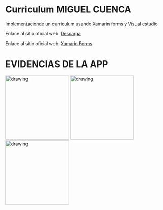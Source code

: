 Curriculum MIGUEL CUENCA
========

Implementacionde un curriculum usando Xamarin forms y Visual estudio


Enlace al sitio oficial web: [Descarga][]

  [Descarga]: https://drive.google.com/file/d/1EbnDJgkRpU7QJfi16GfJpeCvoZd-frRv/view?usp=sharing

Enlace al sitio oficial web: [Xamarin Forms][]

  [Xamarin Forms]: https://dotnet.microsoft.com/en-us/apps/xamarin/xamarin-forms

EVIDENCIAS DE LA APP
========


<img src="https://i.ibb.co/Np9K61C/Whats-App-Image-2022-07-31-at-20-26-08.jpg" alt="drawing" width="200"/>
<img src="https://i.ibb.co/vVM41mX/Whats-App-Image-2022-07-31-at-20-26-05-1.jpg"  alt="drawing" width="200"/>
<img src="https://i.ibb.co/wBqDHdg/Whats-App-Image-2022-07-31-at-20-26-05.jpg" alt="drawing" width="200"/>

